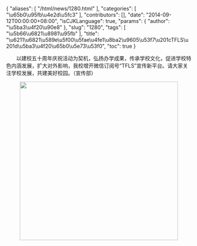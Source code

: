 {
    "aliases": [
        "/html/news/1280.html"
    ],
    "categories": [
        "\u65b0\u95fb\u4e2d\u5fc3"
    ],
    "contributors": [],
    "date": "2014-09-12T00:00:00+08:00",
    "isCJKLanguage": true,
    "params": {
        "author": "\u5ba3\u4f20\u90e8"
    },
    "slug": "1280",
    "tags": [
        "\u5b66\u6821\u8981\u95fb"
    ],
    "title": "\u6211\u6821\u589e\u5f00\u5fae\u4fe1\u8ba2\u9605\u53f7\u201cTFLS\u201d\u5ba3\u4f20\u65b0\u5e73\u53f0",
    "toc": true
}

        以建校五十周年庆祝活动为契机，弘扬办学成果，传承学校文化，促进学校特色内涵发展，扩大对外影响，我校增开微信订阅号“TFLS”宣传新平台。请大家关注学校发展，共建美好校园。（宣传部）





<img
    src="https://cdn.tfls.online/mirror/full/8ce2c9e3cd66e6563ee702c2af978bc50b8ce1b6.jpg"
    style="display:block;margin-left:auto;margin-right:auto;"
    decoding="async"
    fetchpriority="auto"
    loading="lazy"
    height="430"
    width="430"
/>  




